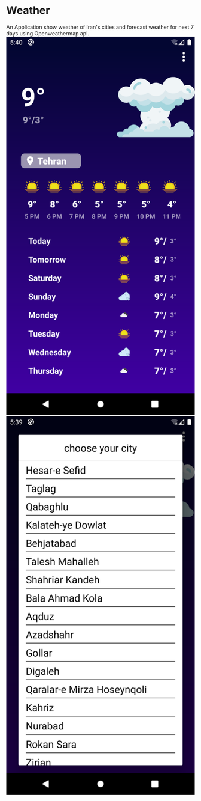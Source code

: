 # Weather
An Application show weather of Iran's cities and forecast weather for next 7 days using Openweathermap api.
![](app/src/main/assets/shot.png)
![](app/src/main/assets/city.png)
